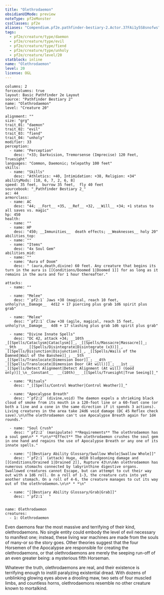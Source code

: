```yaml
---
title: "Olethrodaemon"
obsidianUIMode: preview
noteType: pf2eMonster
cssClasses: pf2e
aliases: "Compendium.pf2e.pathfinder-bestiary-2.Actor.37FAi1y5S8snofws" 
tags:
  - pf2e/creature/type/daemon
  - pf2e/creature/type/evil
  - pf2e/creature/type/fiend
  - pf2e/creature/type/unholy
  - pf2e/creature/level/20
statblock: inline
name: "Olethrodaemon"
level: 20
license: OGL
---
```


```statblock
columns: 2
forcecolumns: true
layout: Basic Pathfinder 2e Layout
source: "Pathfinder Bestiary 2"
name: "Olethrodaemon"
level: "Creature 20"

alignment: ""
size: "grg"
trait_01: "daemon"
trait_02: "evil"
trait_03: "fiend"
trait_04: "unholy"
modifier: 33
perception:
  - name: "Perception"
    desc: "+33; Darkvision, Tremorsense (Imprecise) 120 Feet, Truesight"
languages: "Common, Daemonic; telepathy 100 feet"
skills:
  - name: "Skills"
    desc: "Athletics: +40, Intimidation: +38, Religion: +34"
abilityMods: [10, 6, 7, 2, 6, 8]
speed: 35 feet,  burrow 35 feet,  fly 40 feet
sourcebook: "_Pathfinder Bestiary 2_"
ac: 44
armorclass:
  - name: AC
    desc: "44; __Fort__ +35, __Ref__ +32, __Will__ +34; +1 status to all saves vs. magic"
hp: 450
health:
  - name: ""
  - name: HP
    desc: "450; __Immunities__  death effects; __Weaknesses__ holy 20"
abilities_top:
  - name: ""
  - name: "Items"
    desc: "4x Soul Gem"
abilities_mid:
  - name: ""
  - name: "Aura of Doom"
    desc: " (aura,death,divine) 60 feet. Any creature that begins its turn in the aura is [[Conditions/Doomed 1|Doomed 1]] for as long as it remains in the aura and for 1 hour thereafter."

attacks:
  - name: ""

  - name: "Melee"
    desc: "`pf2:1` Jaws +38 (magical, reach 10 feet, unholy)\n__Damage__  4d12 + 17 piercing plus grab 1d6 spirit plus grab"

  - name: "Melee"
    desc: "`pf2:1` Claw +38 (agile, magical, reach 15 feet, unholy)\n__Damage__  4d8 + 17 slashing plus grab 1d6 spirit plus grab"

  - name: "Divine Innate Spells"
    desc: "DC 42, attack +34; __10th __  _[[Spells/Cataclysm|Cataclysm]]_, _[[Spells/Massacre|Massacre]]_; __9th __  _[[Spells/Disintegrate|Disintegrate (x3)]]_, _[[Spells/Disjunction|Disjunction]]_, _[[Spells/Wails of the Damned|Wail of the Banshee]]_; __5th __  _[[Spells/Translocate|Dimension Door]]_; __4th __  _[[Spells/Translocate|Dimension Door (At will)]]_; __1st __  _[[Spells/Detect Alignment|Detect Alignment (At will) (Good only)]]_\n__Constant__  __(10th)__ _[[Spells/Truesight|True Seeing]]_"

  - name: "Rituals"
    desc: "_[[Spells/Control Weather|Control Weather]]_"

  - name: "Apocalypse Breath"
    desc: "`pf2:2` (divine,void) The daemon expels a shrieking black cloud of smoke from its mouth in a 120-foot line or a 60-foot cone (or both a line and a cone in the same direction if it spends 3 actions). Living creatures in the area take 24d6 void damage (DC 45 Reflex check save).\n\nThe olethrodaemon can't use Apocalypse Breath again for 1d4 rounds."

  - name: "Soul Crush"
    desc: "`pf2:2` (manipulate) **Requirements** The olethrodaemon has a soul gem\n* * *\n\n**Effect** The olethrodaemon crushes the soul gem in one hand and regains the use of Apocalypse Breath or any one of its innate spells."

  - name: "[[Bestiary Ability Glossary/Swallow Whole|Swallow Whole]]"
    desc: "`pf2:1` (attack) Huge, 4d10 bludgeoning damage and [[Conditions/Drained 1|Drained 2]], Rupture 43\n\nAn olethrodaemon has numerous stomachs connected by labyrinthine digestive organs. Swallowed creatures cannot Escape, but can attempt to cut their way out with a 1d6 roll. On a roll of 1-3, the creature cuts into yet another stomach. On a roll of 4-6, the creature manages to cut its way out of the olethrodaemon.\n\n* * *\n"

  - name: "[[Bestiary Ability Glossary/Grab|Grab]]"
    desc: "`pf2:1`  "
 
```

```encounter-table
name: Olethrodaemon
creatures:
  - 1: Olethrodaemon
```



Even daemons fear the most massive and terrifying of their kind, olethrodaemons. No single entity could embody the level of evil necessary to manifest one; instead, these living war machines are made from the souls of many-or so the story goes. Other theories suggest that the four Horsemen of the Apocalypse are responsible for creating the olethrodaemons, or that olethrodaemons are merely the seeping run-off of an even greater being: a mysterious fifth Horseman.

Whatever the truth, olethrodaemons are real, and their existence is terrifying enough to instill paralyzing existential dread. With dozens of unblinking glowing eyes above a drooling maw, two sets of four muscled limbs, and countless horns, olethrodaemons resemble no other creature known to mortalkind.

